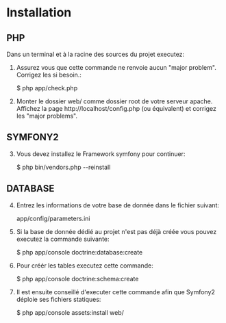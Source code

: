 Installation
============

PHP
---

Dans un terminal et à la racine des sources du projet executez:

1) Assurez vous que cette commande ne renvoie aucun "major problem". Corrigez les si besoin.:

    $ php app/check.php

2) Monter le dossier web/ comme dossier root de votre serveur apache. Affichez la page http://localhost/config.php (ou équivalent) et corrigez les "major problems".

SYMFONY2
--------

3) Vous devez installez le Framework symfony pour continuer:

    $ php bin/vendors.php --reinstall


DATABASE
--------

4) Entrez les informations de votre base de donnée dans le fichier suivant:

    app/config/parameters.ini

5) Si la base de donnée dédié au projet n'est pas déjà créée vous pouvez executez la commande suivante:

    $ php app/console doctrine:database:create

6) Pour créér les tables executez cette commande:

    $ php app/console doctrine:schema:create

7) Il est ensuite conseillé d'executer cette commande afin que Symfony2 déploie ses fichiers statiques:

    $ php app/console assets:install web/